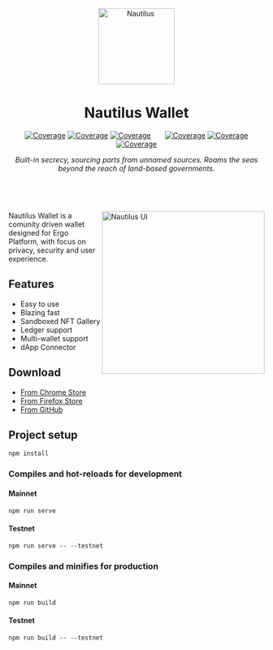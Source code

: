 <p align="center">
  <img alt="Nautilus" src="https://user-images.githubusercontent.com/96133754/196057495-45bcca0f-a4de-4905-85ea-fbcdead01b42.svg" width="150">
</p>

<h1 align="center">
  Nautilus Wallet
</h1>

<p align="center">
  <a href="https://chrome.google.com/webstore/detail/nautilus-wallet/gjlmehlldlphhljhpnlddaodbjjcchai"><img src="https://badgen.net/chrome-web-store/v/gjlmehlldlphhljhpnlddaodbjjcchai" alt="Coverage"></a>
  <a href="https://chrome.google.com/webstore/detail/nautilus-wallet/gjlmehlldlphhljhpnlddaodbjjcchai"><img src="https://badgen.net/chrome-web-store/stars/gjlmehlldlphhljhpnlddaodbjjcchai" alt="Coverage"></a>
  <a href="https://chrome.google.com/webstore/detail/nautilus-wallet/gjlmehlldlphhljhpnlddaodbjjcchai"><img src="https://badgen.net/chrome-web-store/users/gjlmehlldlphhljhpnlddaodbjjcchai" alt="Coverage"></a>
&nbsp;&nbsp;&nbsp;&nbsp;&nbsp;
  <a href="https://addons.mozilla.org/pt-BR/firefox/addon/nautilus/"><img src="https://badgen.net/amo/v/nautilus" alt="Coverage"></a>
  <a href="https://addons.mozilla.org/pt-BR/firefox/addon/nautilus/"><img src="https://badgen.net/amo/stars/nautilus" alt="Coverage"></a>
  <a href="https://addons.mozilla.org/pt-BR/firefox/addon/nautilus/"><img src="https://badgen.net/amo/users/nautilus" alt="Coverage"></a>
</p>

<p align="center">
  <i>Built-in secrecy, sourcing parts from unnamed sources. Roams the seas beyond the reach of land-based governments.</i>
</p>

&nbsp;

&nbsp;

<img width="320" alt="Nautilus UI" align="right" src="https://user-images.githubusercontent.com/96133754/196059869-4639b60a-efa1-4eb3-aa5b-4bd0f38c582d.png">

Nautilus Wallet is a comunity driven wallet designed for Ergo Platform, with focus on privacy, security and user experience.

## Features
 - Easy to use
 - Blazing fast
 - Sandboxed NFT Gallery
 - Ledger support
 - Multi-wallet support
 - dApp Connector


## Download

 - [From Chrome Store](https://chrome.google.com/webstore/detail/nautilus-wallet/gjlmehlldlphhljhpnlddaodbjjcchai)
 - [From Firefox Store](https://addons.mozilla.org/pt-BR/firefox/addon/nautilus/)
 - [From GitHub](https://github.com/capt-nemo429/nautilus-wallet/releases/latest)

## Project setup

```
npm install
```

### Compiles and hot-reloads for development

#### Mainnet

```
npm run serve
```

#### Testnet

```
npm run serve -- --testnet
```

### Compiles and minifies for production

#### Mainnet

```
npm run build
```

#### Testnet

```
npm run build -- --testnet
```

